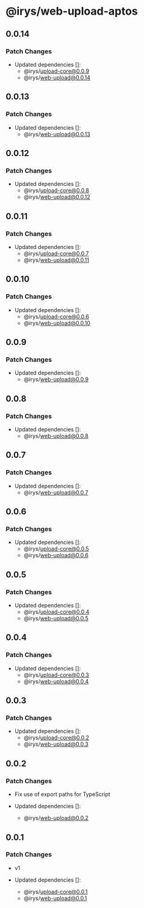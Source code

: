 # @irys/web-upload-aptos

## 0.0.14

### Patch Changes

- Updated dependencies []:
  - @irys/upload-core@0.0.9
  - @irys/web-upload@0.0.14

## 0.0.13

### Patch Changes

- Updated dependencies []:
  - @irys/web-upload@0.0.13

## 0.0.12

### Patch Changes

- Updated dependencies []:
  - @irys/upload-core@0.0.8
  - @irys/web-upload@0.0.12

## 0.0.11

### Patch Changes

- Updated dependencies []:
  - @irys/upload-core@0.0.7
  - @irys/web-upload@0.0.11

## 0.0.10

### Patch Changes

- Updated dependencies []:
  - @irys/upload-core@0.0.6
  - @irys/web-upload@0.0.10

## 0.0.9

### Patch Changes

- Updated dependencies []:
  - @irys/web-upload@0.0.9

## 0.0.8

### Patch Changes

- Updated dependencies []:
  - @irys/web-upload@0.0.8

## 0.0.7

### Patch Changes

- Updated dependencies []:
  - @irys/web-upload@0.0.7

## 0.0.6

### Patch Changes

- Updated dependencies []:
  - @irys/upload-core@0.0.5
  - @irys/web-upload@0.0.6

## 0.0.5

### Patch Changes

- Updated dependencies []:
  - @irys/upload-core@0.0.4
  - @irys/web-upload@0.0.5

## 0.0.4

### Patch Changes

- Updated dependencies []:
  - @irys/upload-core@0.0.3
  - @irys/web-upload@0.0.4

## 0.0.3

### Patch Changes

- Updated dependencies []:
  - @irys/upload-core@0.0.2
  - @irys/web-upload@0.0.3

## 0.0.2

### Patch Changes

- Fix use of export paths for TypeScript

- Updated dependencies []:
  - @irys/web-upload@0.0.2

## 0.0.1

### Patch Changes

- v1

- Updated dependencies []:
  - @irys/upload-core@0.0.1
  - @irys/web-upload@0.0.1
